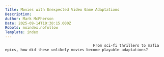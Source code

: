 ```yaml
---
Title: Movies with Unexpected Video Game Adaptations
Description: 
Author: Mark McPherson
Date: 2025-09-14T19:30:15.000Z
Robots: noindex,nofollow
Template: index
---
```


                                            From sci-fi thrillers to mafia epics, how did these unlikely movies become playable adaptations?
                                        